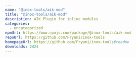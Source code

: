 ```yaml
---
name: "@inox-tools/aik-mod"
title: "@inox-tools/aik-mod"
description: AIK Plugin for inline modules
categories:
  - uncategorized
npmUrl: https://www.npmjs.com/package/@inox-tools/aik-mod
repoUrl: https://github.com/Fryuni/inox-tools
homepageUrl: https://github.com/Fryuni/inox-tools#readme
downloads: 2424
---
```

